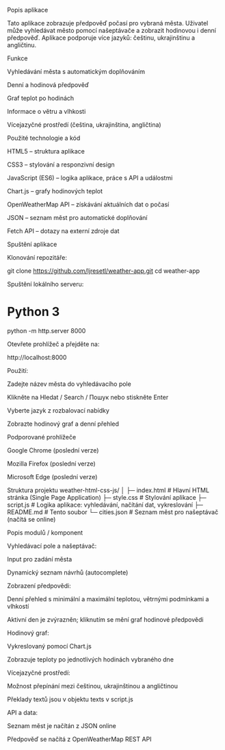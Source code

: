 Popis aplikace

Tato aplikace zobrazuje předpověď počasí pro vybraná města. Uživatel může vyhledávat město pomocí našeptávače a zobrazit hodinovou i denní předpověď. Aplikace podporuje více jazyků: češtinu, ukrajinštinu a angličtinu.

Funkce

Vyhledávání města s automatickým doplňováním

Denní a hodinová předpověď

Graf teplot po hodinách

Informace o větru a vlhkosti

Vícejazyčné prostředí (čeština, ukrajinština, angličtina)

Použité technologie a kód

HTML5 – struktura aplikace

CSS3 – stylování a responzivní design

JavaScript (ES6) – logika aplikace, práce s API a událostmi

Chart.js – grafy hodinových teplot

OpenWeatherMap API – získávání aktuálních dat o počasí

JSON – seznam měst pro automatické doplňování

Fetch API – dotazy na externí zdroje dat

Spuštění aplikace

Klonování repozitáře:

git clone https://github.com/ljresetl/weather-app.git
cd weather-app

Spuštění lokálního serveru:

# Python 3

python -m http.server 8000

Otevřete prohlížeč a přejděte na:

http://localhost:8000

Použití:

Zadejte název města do vyhledávacího pole

Klikněte na Hledat / Search / Пошук nebo stiskněte Enter

Vyberte jazyk z rozbalovací nabídky

Zobrazte hodinový graf a denní přehled

Podporované prohlížeče

Google Chrome (poslední verze)

Mozilla Firefox (poslední verze)

Microsoft Edge (poslední verze)

Struktura projektu
weather-html-css-js/
│
├─ index.html # Hlavní HTML stránka (Single Page Application)
├─ style.css # Stylování aplikace
├─ script.js # Logika aplikace: vyhledávání, načítání dat, vykreslování
├─ README.md # Tento soubor
└─ cities.json # Seznam měst pro našeptávač (načítá se online)

Popis modulů / komponent

Vyhledávací pole a našeptávač:

Input pro zadání města

Dynamický seznam návrhů (autocomplete)

Zobrazení předpovědi:

Denní přehled s minimální a maximální teplotou, větrnými podmínkami a vlhkostí

Aktivní den je zvýrazněn; kliknutím se mění graf hodinové předpovědi

Hodinový graf:

Vykreslovaný pomocí Chart.js

Zobrazuje teploty po jednotlivých hodinách vybraného dne

Vícejazyčné prostředí:

Možnost přepínání mezi češtinou, ukrajinštinou a angličtinou

Překlady textů jsou v objektu texts v script.js

API a data:

Seznam měst je načítán z JSON online

Předpověď se načítá z OpenWeatherMap REST API
